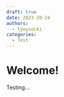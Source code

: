 ```yaml
---
draft: true 
date: 2023-10-24
authors: 
  - tywysocki
categories:
  - Test
---
```


# Welcome!

Testing...

